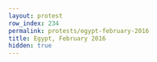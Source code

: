 ```yaml
---
layout: protest
row_index: 234
permalink: protests/egypt-february-2016
title: Egypt, February 2016
hidden: true
---
```

